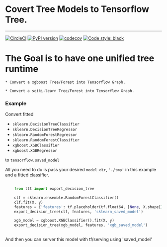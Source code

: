# Covert Tree Models to Tensorflow Tree.

---

[![CircleCI](https://circleci.com/gh/yupbank/tree_to_tensorflow/tree/master.svg?style=svg)](https://circleci.com/gh/yupbank/tree_to_tensorflow/tree/master)
[![PyPI version](https://badge.fury.io/py/TFTree.svg)](https://badge.fury.io/py/TFTree)
[![codecov](https://codecov.io/gh/yupbank/tree_to_tensorflow/branch/master/graph/badge.svg)](https://codecov.io/gh/yupbank/tree_to_tensorflow)
[![Code style: black](https://img.shields.io/badge/code%20style-black-000000.svg)](https://github.com/psf/black)

# The Goal is to have one unified tree runtime

	* Convert a xgboost Tree/Forest into Tensorflow Graph.

	* Convert a sciki-learn Tree/Forest into Tensorflow Graph.


### Example

Convert fitted 

- `sklearn.DecisionTreeClassifier` 
- `sklearn.DecisionTreeRegressor`
- `sklearn.RandomForestRegressor`
- `sklearn.RandomForestClassifier`
- `xgboost.XGBClassifier`
- `xgboost.XGBRegressor`

to `tensorflow.saved_model`

All you need to do is pass your desired `model_dir`, `'./tmp'` in  this example and a fitted classifier.


```python
    
    from ttt import export_decision_tree

    clf = sklearn.ensemble.RandomForestClassifier()
    clf.fit(X, y)
    features = {'features': tf.placeholder(tf.float64, [None, X.shape[1]])}
    export_decision_tree(clf, features, 'sklearn_saved_model')

    xgb_model = xgboost.XGBClassifier().fit(X, y)
    export_decision_tree(xgb_model, features, 'xgb_saved_model')
    
```

And then you can server this model with tf/serving using 'saved_model'
